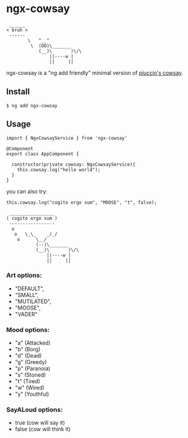 # ngx-cowsay

````
 ______
< bruh >
 ------
        \   ^__^
         \  (OO)\_______
            (__)\       )\/\
                ||----w |
                ||     ||
````

ngx-cowsay is a "ng add friendly" minimal version of [piuccio's cowsay](https://github.com/piuccio/cowsay).

## Install

    $ ng add ngx-cowsay

## Usage

````
import { NgxCowsayService } from 'ngx-cowsay'

@Component
export class AppComponent {

  constructor(private cowsay: NgxCowsayService){
    this.cowsay.log("hello world");
  }
}

````
you can also try:

    this.cowsay.log("cogito ergo sum", "MOOSE", "t", false);

````
 _________________
( cogito ergo sum )
 -----------------
  o
   o   \_\_    _/_/
    o      \__/
           (--)\_______
           (__)\       )\/\
               ||----w |
               ||     ||
````

### Art options:
- "DEFAULT",
- "SMALL",
- "MUTILATED",
- "MOOSE",
- "VADER"

### Mood options:
- "a" (Attacked)
- "b" (Borg)
- "d" (Dead)
- "g" (Greedy)
- "p" (Paranoia)
- "s" (Stoned)
- "t" (Tired)
- "w" (Wired)
- "y" (Youthful)

### SayALoud options:
- true (cow will say it)
- false (cow will think it)